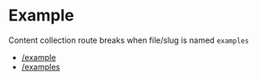 # Example

Content collection route breaks when file/slug is named `examples`

- [/example](/example)
- [/examples](/examples)